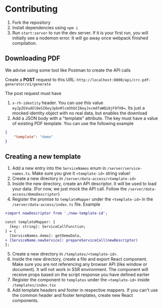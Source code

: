 # Contributing

1. Fork the repository
2. Install dependencies using `npm i`
3. Run `start:server` to run the dev server. If it is your first run, you will initially see a nodemon error. It will go away once webpack finished compilation.

## Downloading PDF

We advise using some tool like Postman to create the API calls

Create a **POST** request to this URL: `http://localhost:8000/api/crc-pdf-generator/v1/generate`

The post request must have
1. `x-rh-identity` header. You can use this value `eyJpZGVudGl0eSI6eyJpbnRlcm5hbCI6eyJvcmdfaWQiOjF9fX0=`. Its just a mocked identity object with no real data, but enables the download
2. Add a JSON body with a "template" attribute. The key must have a value of existing PDF template. You can use the following example

```JSON
{
    "template": "demo"
}
```

## Creating a new template

1. Add a new entry into the `ServiceNames` enum in `/server/service-names.ts`. Make sure you give it `<template-id>` string value!
2. Create a new directory in `/server/data-access/<template-id>`
3. Inside the new directory, create an API descriptor. It will be used to load your data. (For now, we just mock the API call. Follow the `/server/data-access/demoDescriptor`)
4. Register the promise to `templateMapper` under the `<template-id>` in the `/server/data-access/index.ts` file. Example

```diff
+import newDescriptor from './new-template-id';

const templateMapper: {
  [key: string]: ServiceCallFunction;
} = {
  [ServiceNames.demo]: getDemoData,
+ [ServiceName.newService]: prepareServiceCall(newDescriptor)
};
```
5. Create a new directory in `/templates/<template-id>`.
6. Inside the new directory, create a file and export React component. Make sure you are not referencing any browser API (like window or document). It will not work in SSR environment. The component will receive props based on the script response you have defined earlier
7. Register the component to `templates` under the `<template-id>` inside `/templates/index.tsx`
8. Add template headers and footer in respective mappers. If you can't use the common header and footer templates, create new React components.
